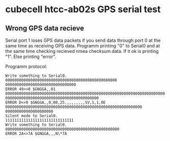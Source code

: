# cubecell htcc-ab02s GPS serial test

## Wrong GPS data recieve

Serial port 1 loses GPS data packets if you send data through port 0 at the same time as receiving GPS data.
Programm printing "0" to Serial0 and at the same time checking recieved nmea checksum data. If it ok is printing "1". Else printing "error".

Programm protocol:
```
Write something to Serial0.
0000000000000000000000000000000000000000000000000
0000000000000000000000000000000
ERROR 49<>0 $GNGGA,,01
0000000000000000000000000000000000000000000000000000000000000000000000
00000000000000000000000000000000000000000
ERROR D<>0 $GNGGA,,0,00,25.,,,,,,,,SV,1,1,0E
000000000000000000000000000000000000000000000000000000000000
000000000000000000000
Silent mode to Serial0.
111111111111111111111111111111
Write something to Serial0.
00000000000000000000000000000000000000000000000000
ERROR 2A<>7A $GNGGA,,,N\*7A
```
